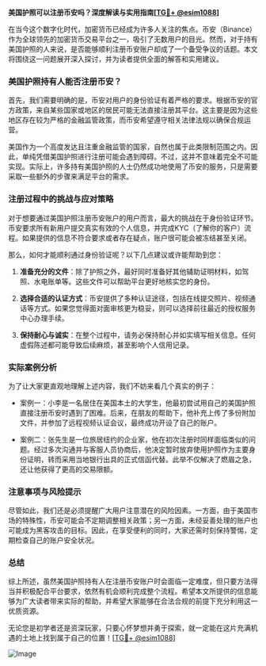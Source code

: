 **美国护照可以注册币安吗？深度解读与实用指南[[TG💪+ @esim1088](https://t.me/s/esim1088)]**

在当今这个数字化时代，加密货币已经成为许多人关注的焦点。币安（Binance）作为全球领先的加密货币交易平台之一，吸引了无数用户的目光。然而，对于持有美国护照的人来说，是否能够顺利注册币安账户却成了一个备受争议的话题。本文将围绕这一问题展开深入探讨，并为读者提供全面的解答和实用建议。

### 美国护照持有人能否注册币安？

首先，我们需要明确的是，币安对用户的身份验证有着严格的要求。根据币安的官方政策，来自某些国家或地区的居民可能无法直接注册其平台。这主要是因为这些地区存在较为严格的金融监管政策，而币安希望遵守相关法律法规以确保合规运营。

美国作为一个高度发达且注重金融监管的国家，自然也属于此类限制范围之内。因此，单纯凭借美国护照进行注册可能会遇到障碍。不过，这并不意味着完全不可能实现。实际上，许多持有美国护照的人士仍然成功地使用了币安的服务，只是需要采取一些额外的步骤来满足平台的需求。

### 注册过程中的挑战与应对策略

对于想要通过美国护照注册币安账户的用户而言，最大的挑战在于身份验证环节。币安要求所有新用户提交真实有效的个人信息，并完成KYC（了解你的客户）流程。如果提供的信息不符合要求或者存在疑点，账户很可能会被冻结甚至关闭。

那么，如何才能顺利通过身份验证呢？以下几点建议或许能帮助到您：

1. **准备充分的文件**：除了护照之外，最好同时准备好其他辅助证明材料，如驾照、水电账单等。这些文件可以帮助平台更好地核实您的身份。
   
2. **选择合适的认证方式**：币安提供了多种认证途径，包括在线提交照片、视频通话等方式。如果您觉得面对面审核更为稳妥，则可以选择前往最近的授权服务中心办理手续。

3. **保持耐心与诚实**：在整个过程中，请务必保持耐心并如实填写相关信息。任何虚假陈述都可能导致后续麻烦，甚至影响个人信用记录。

### 实际案例分析

为了让大家更直观地理解上述内容，我们不妨来看几个真实的例子：

- 案例一：小李是一名居住在美国本土的大学生，他最初尝试用自己的美国护照直接注册币安时遇到了困难。后来，在朋友的帮助下，他补充上传了多份附加文件，并参加了远程视频认证会议，最终成功开设了自己的账户。
  
- 案例二：张先生是一位旅居纽约的企业家，他在初次注册时同样面临类似的问题。经过多次沟通并与客服人员协商后，他决定暂时放弃使用护照作为主要身份证明，转而采用当地银行出具的正式信函代替。此举不仅解决了燃眉之急，还让他获得了更高的交易限额。

### 注意事项与风险提示

尽管如此，我们还是必须提醒广大用户注意潜在的风险因素。一方面，由于美国市场的特殊性，币安可能会不定期调整相关政策；另一方面，未经妥善处理的账户也可能成为黑客攻击的目标。因此，在享受便利的同时，大家还需时刻保持警惕，定期检查自己的账户安全状况。

### 总结

综上所述，虽然美国护照持有人在注册币安账户时会面临一定难度，但只要方法得当并积极配合平台要求，依然有机会顺利完成整个流程。希望本文所提供的信息能够为广大读者带来实际的帮助，并希望大家能够在合法合规的前提下充分利用这一优质资源。

无论您是初学者还是资深玩家，只要心怀梦想并勇于探索，就一定能在这片充满机遇的土地上找到属于自己的位置！[[TG💪+ @esim1088](https://t.me/s/esim1088)]

![Image](https://i.postimg.cc/4NQfJmqS/Snipaste-2025-05-13-00-14-12.png)
